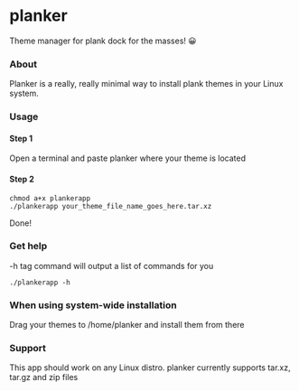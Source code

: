 # planker
Theme manager for plank dock for the masses! 😀️

### About
Planker is a really, really minimal way to install plank themes in your Linux system.

### Usage
#### Step 1
Open a terminal and paste planker where your theme is located
#### Step 2
```
chmod a+x plankerapp
./plankerapp your_theme_file_name_goes_here.tar.xz
```
Done!

### Get help
-h tag command will output a list of commands for you
```
./plankerapp -h
```
### When using system-wide installation
Drag your themes to /home/planker and install them from there

### Support
This app should work on any Linux distro. 
planker currently supports tar.xz, tar.gz and zip files
